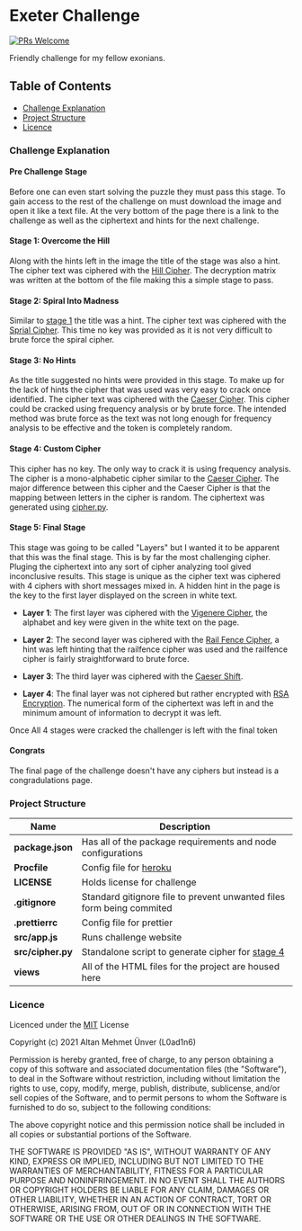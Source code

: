 # Exeter Challenge

[![PRs Welcome](https://img.shields.io/badge/PRs-welcome-brightgreen.svg?style=flat-square)](http://makeapullrequest.com)

Friendly challenge for my fellow exonians.

## Table of Contents

- [Challenge Explanation](#challenge_explanation)
- [Project Structure](project_structure)
- [Licence](#licence)

### Challenge Explanation

#### Pre Challenge Stage
Before one can even start solving the puzzle they must pass this stage. To gain access to the rest of the challenge on must download the image and open it like a text file. At the very bottom of the page there is a link to the challenge as well as the ciphertext and hints for the next challenge.

#### Stage 1: Overcome the Hill
Along with the hints left in the image the title of the stage was also a hint. The cipher text was ciphered with the [Hill Cipher](https://en.wikipedia.org/wiki/Hill_cipher). The decryption matrix was written at the bottom of the file making this a simple stage to pass.

#### Stage 2: Spiral Into Madness
Similar to [stage 1](#stage_1) the title was a hint. The cipher text was ciphered with the [Sprial Cipher](https://en.wikipedia.org/wiki/Transposition_cipher). This time no key was provided as it is not very difficult to brute force the spiral cipher.

#### Stage 3: No Hints
As the title suggested no hints were provided in this stage. To make up for the lack of hints the cipher that was used was very easy to crack once identified. The cipher text was ciphered with the [Caeser Cipher](https://en.wikipedia.org/wiki/Caesar_cipher). This cipher could be cracked using frequency analysis or by brute force. The intended method was brute force as the text was not long enough for frequency analysis to be effective and the token is completely random.

#### Stage 4: Custom Cipher
This cipher has no key. The only way to crack it is using frequency analysis. The cipher is a mono-alphabetic cipher similar to the [Caeser Cipher](https://en.wikipedia.org/wiki/Caesar_cipher). The major difference between this cipher and the Caeser Cipher is that the mapping between letters in the cipher is random. The ciphertext was generated using [cipher.py](src/cipher.py).

#### Stage 5: Final Stage
This stage was going to be called "Layers" but I wanted it to be apparent that this was the final stage. This is by far the most challenging cipher. Pluging the ciphertext into any sort of cipher analyzing tool gived inconclusive results. This stage is unique as the cipher text was ciphered with 4 ciphers with short messages mixed in. A hidden hint in the page is the key to the first layer displayed on the screen in white text.

- **Layer 1**:
The first layer was ciphered with the [Vigenere Cipher](https://en.wikipedia.org/wiki/Vigen%C3%A8re_cipher), the alphabet and key were given in the white text on the page.

- **Layer 2**:
The second layer was ciphered with the [Rail Fence Cipher](https://en.wikipedia.org/wiki/Rail_fence_cipher), a hint was left hinting that the railfence cipher was used and the railfence cipher is fairly straightforward to brute force.

- **Layer 3**:
The third layer was ciphered with the [Caeser Shift](https://en.wikipedia.org/wiki/Caesar_cipher).

- **Layer 4**:
The final layer was not ciphered but rather encrypted with [RSA Encryption](https://en.wikipedia.org/wiki/RSA_(cryptosystem)). The numerical form of the ciphertext was left in and the minimum amount of information to decrypt it was left.

Once All 4 stages were cracked the challenger is left with the final token

#### Congrats
The final page of the challenge doesn't have any ciphers but instead is a congradulations page.

### Project Structure

| Name                 | Description                                                                |
| -------------------- | -------------------------------------------------------------------------- |
| **package.json**     | Has all of the package requirements and node configurations                |
| **Procfile**         | Config file for [heroku](https://www.heroku.com)                           |
| **LICENSE**          | Holds license for challenge                                                |
| **.gitignore**       | Standard gitignore file to prevent unwanted files form being commited      |
| **.prettierrc**      | Config file for prettier                                                   |
| **src/app.js**       | Runs challenge website                                                     |
| **src/cipher.py**    | Standalone script to generate cipher for [stage 4](views/stage-4.html)     |
| **views**            | All of the HTML files for the project are housed here                      |

### Licence

Licenced under the [MIT](LICENSE) License

Copyright (c) 2021 Altan Mehmet Ünver (L0ad1n6)

Permission is hereby granted, free of charge, to any person obtaining a copy of
this software and associated documentation files (the "Software"), to deal in
the Software without restriction, including without limitation the rights to
use, copy, modify, merge, publish, distribute, sublicense, and/or sell copies of
the Software, and to permit persons to whom the Software is furnished to do so,
subject to the following conditions:

The above copyright notice and this permission notice shall be included in all
copies or substantial portions of the Software.

THE SOFTWARE IS PROVIDED "AS IS", WITHOUT WARRANTY OF ANY KIND, EXPRESS OR
IMPLIED, INCLUDING BUT NOT LIMITED TO THE WARRANTIES OF MERCHANTABILITY, FITNESS
FOR A PARTICULAR PURPOSE AND NONINFRINGEMENT. IN NO EVENT SHALL THE AUTHORS OR
COPYRIGHT HOLDERS BE LIABLE FOR ANY CLAIM, DAMAGES OR OTHER LIABILITY, WHETHER
IN AN ACTION OF CONTRACT, TORT OR OTHERWISE, ARISING FROM, OUT OF OR IN
CONNECTION WITH THE SOFTWARE OR THE USE OR OTHER DEALINGS IN THE SOFTWARE.
